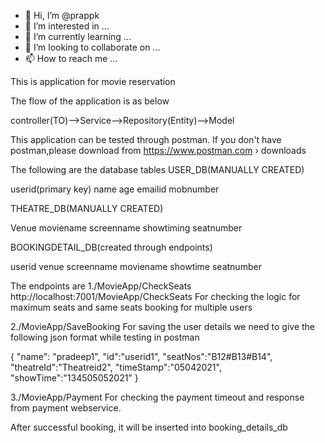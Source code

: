 - 👋 Hi, I’m @prappk
- 👀 I’m interested in ...
- 🌱 I’m currently learning ...
- 💞️ I’m looking to collaborate on ...
- 📫 How to reach me ...

<!---
prappk/prappk is a ✨ special ✨ repository because its `README.md` (this file) appears on your GitHub profile.
You can click the Preview link to take a look at your changes.
--->

This is application for movie reservation

The flow of the application is as below

controller(TO)-->Service-->Repository(Entity)-->Model

This application can be tested through postman.
If you don't have postman,please download from
 https://www.postman.com › downloads


The following are the database tables 
USER_DB(MANUALLY CREATED)

userid(primary key)
name
age
emailid
mobnumber

THEATRE_DB(MANUALLY CREATED)

Venue
moviename
screenname
showtiming
seatnumber

BOOKINGDETAIL_DB(created through endpoints)

userid
venue
screenname
moviename
showtime
seatnumber

The endpoints are
1./MovieApp/CheckSeats
http://localhost:7001/MovieApp/CheckSeats
For checking the logic for maximum seats and same seats booking for multiple users
 

2./MovieApp/SaveBooking
For saving the user details we need to give the following json format while testing in postman

{
    "name": "pradeep1",
    "id":"userid1",
    "seatNos":"B12#B13#B14",
    "theatreId":"Theatreid2",
    "timeStamp":"05042021",
    "showTime":"134505052021"
}

3./MovieApp/Payment
For checking the payment timeout and response from payment webservice.

After successful booking, it will be inserted into booking_details_db
 









